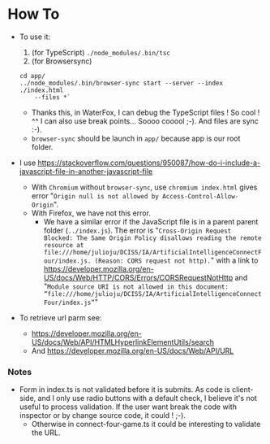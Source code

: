 # How To

* To use it:
    1. (for TypeScript) `./node_modules/.bin/tsc`
    2. (for Browsersync)
    ```
    cd app/
    ../node_modules/.bin/browser-sync start --server --index ./index.html
        --files *`
    ```
    * Thanks this, in WaterFox, I can debug the TypeScript files ! So cool ! ^^
        I can also use break points… Soooo cooool ;-). And files are sync :-).
    * `browser-sync` should be launch in `app/` because app is our root folder.

* I use
    https://stackoverflow.com/questions/950087/how-do-i-include-a-javascript-file-in-another-javascript-file
    * With `Chromium` without `browser-sync`, use `chromium index.html` gives
        error "`Origin null is not allowed by Access-Control-Allow-Origin`".
    * With Firefox, we have not this error.
        * We have a similar error if the
        JavaScript file is in a parent parent folder (`../index.js`).  The error
        is "`Cross-Origin Request Blocked: The Same Origin Policy disallows
        reading the remote resource at
        file:///home/julioju/DCISS/IA/ArtificialIntelligenceConnectFour/index.js.
        (Reason: CORS request not http).`" with a link to
        https://developer.mozilla.org/en-US/docs/Web/HTTP/CORS/Errors/CORSRequestNotHttp
        and "`Module source URI is not allowed in this document:
        “file:///home/julioju/DCISS/IA/ArtificialIntelligenceConnectFour/index.js”`"

* To retrieve url parm see:
    * https://developer.mozilla.org/en-US/docs/Web/API/HTMLHyperlinkElementUtils/search
    * And https://developer.mozilla.org/en-US/docs/Web/API/URL

### Notes
* Form in index.ts is not validated before it is submits. As code is
    client-side, and I only use radio buttons with a default check,
    I believe it's not useful to process validation. If the user
    want break the code with inspector or by change source code, it could ! ;-).
    * Otherwise in connect-four-game.ts it could be interesting to validate
        the URL.

<!--
vim: ts=4 sw=4 et:
-->
